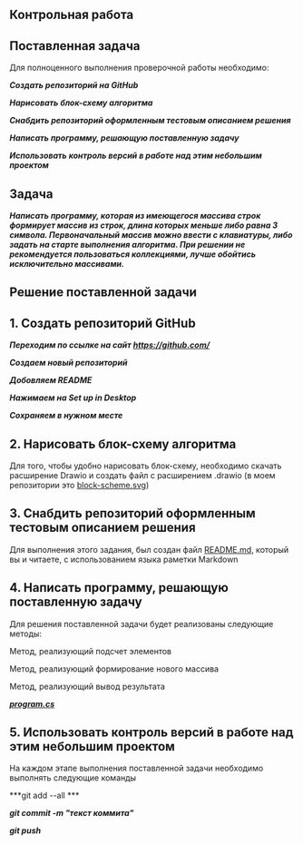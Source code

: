 ## Контрольная работа

## Поставленная задача

Для полноценного выполнения проверочной работы необходимо:

***Создать репозиторий на GitHub***

***Нарисовать блок-схему алгоритма***

***Снабдить репозиторий оформленным тестовым описанием решения***

***Написать программу, решающую поставленную задачу***

***Использовать контроль версий в работе над этим небольшим проектом***

## Задача

***Написать программу, которая из имеющегося массива строк формирует массив из строк, длина которых меньше либо равна 3 символа. Первоначальный массив можно ввести с клавиатуры, либо задать на старте выполнения алгоритма. При решении не рекомендуется пользоваться коллекциями, лучше обойтись исключительно массивами.***

## Решение поставленной задачи

## 1. Создать репозиторий GitHub

***Переходим по ссылке на сайт https://github.com/***

***Создаем новый репозиторий***

***Добовляем README***

***Нажимаем на Set up in Desktop***

***Сохраняем в нужном месте***

## 2. Нарисовать блок-схему алгоритма
Для того, чтобы удобно нарисовать блок-схему, необходимо скачать расширение Drawio и создать файл с расширением .drawio (в моем репозитории это [block-scheme.svg](https://github.com/ednsk/Control_work/blob/main/block-scheme.svg))

## 3. Снабдить репозиторий оформленным тестовым описанием решения
Для выполнения этого задания, был создан файл [README.md](https://github.com/ednsk/Control_work/blob/main/README.md), который вы и читаете, с использованием языка раметки Markdown

## 4. Написать программу, решающую поставленную задачу
Для решения поставленной задачи будет реализованы следующие методы:

Метод, реализующий подсчет элементов

Метод, реализующий формирование нового массива

Метод, реализующий вывод результата

***[program.cs](https://github.com/ednsk/Control_work/blob/main/program.cs)***

## 5. Использовать контроль версий в работе над этим небольшим проектом
На каждом этапе выполнения поставленной задачи необходимо выполнять следующие команды

***git add --all ***

***git commit -m "текст коммита"***

***git push***
